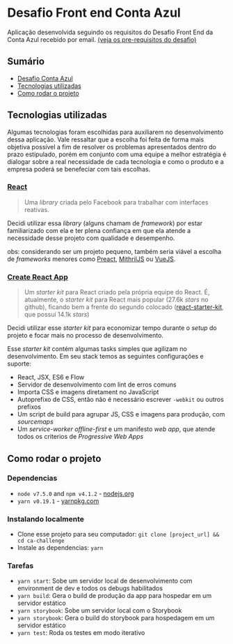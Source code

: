 # Desafio Front end Conta Azul

Aplicação desenvolvida seguindo os requisitos do Desafio Front End da Conta Azul recebido por email. [(veja os pre-requisitos do desafio)](./CHALLENGE.md)

## Sumário

* [Desafio Conta Azul](./CHALLENGE.md)
* [Tecnologias utilizadas](#tecnologias-utilizadas)
* [Como rodar o projeto](#como-rodar-o-projeto)

## Tecnologias utilizadas

Algumas tecnologias foram escolhidas para auxiliarem no desenvolvimento dessa aplicação. Vale ressaltar que a escolha foi feita de forma mais objetiva possível a fim de resolver os problemas apresentados dentro do prazo estipulado, porém em conjunto com uma equipe a melhor estratégia é dialogar sobre a real necessidade de cada tecnologia e como o produto e a empresa poderá se benefeciar com tais escolhas.

### [React](https://facebook.github.io/react/)

> Uma *library* criada pelo Facebook para trabalhar com interfaces reativas.

Decidi utilizar essa *library* (alguns chamam de *framework*) por estar familiarizado com ela e ter plena confiança em que ela atende a necessidade desse projeto com qualidade e desempenho.

obs: considerando ser um projeto pequeno, também seria viável a escolha de *frameworks* menores como [Preact](https://preactjs.com), [MithrilJS](https://mithril.js.org) ou [VueJS](https://vuejs.org/).

### [Create React App](https://github.com/facebookincubator/create-react-app)

> Um *starter kit* para React criado pela própria equipe do React. É, atualmente, o *starter kit* para React mais popular (27.6k *stars* no github), ficando bem a frente do segundo colocado ([react-starter-kit](https://github.com/kriasoft/react-starter-kit), que possuí 14.1k *stars*)

Decidi utilizar esse *starter kit* para economizar tempo durante o *setup* do projeto e focar mais no processo de desenvolvimento.

Esse *starter kit* contém algumas tasks simples que agilizam no desenvolvimento. Em seu stack temos as seguintes configurações e suporte:

* React, JSX, ES6 e Flow
* Servidor de desenvolvimento com lint de erros comuns
* Importa CSS e imagens diretament no JavaScript
* Autoprefixo de CSS, então não é necessário escrever `-webkit` ou outros prefixos
* Um script de build para agrupar JS, CSS e imagens para produção, com *sourcemaps*
* Um *service-worker offline-first*  e um manifesto *web app*, que atende todos os criterios de *Progressive Web Apps*

## Como rodar o projeto

### Dependencias
* `node v7.5.0`  and `npm v4.1.2` - [nodejs.org](https://nodejs.org)
* `yarn v0.19.1` - [yarnpkg.com](https://yarnpkg.com)

### Instalando localmente

* Clone esse projeto para seu computador: `git clone [project_url] && cd ca-challenge`
* Instale as dependencias: `yarn`

### Tarefas

* `yarn start`: Sobe um servidor local de desenvolvimento com environment de dev e todos os debugs habilitados
* `yarn build`: Gera o build de produção da app para hospedar em um servidor estático
* `yarn storybook`: Sobe um servidor local com o Storybook
* `yarn storybook`: Gera o build do storybook para hospedagem em um servidor estático
* `yarn test`: Roda os testes em modo iterativo
